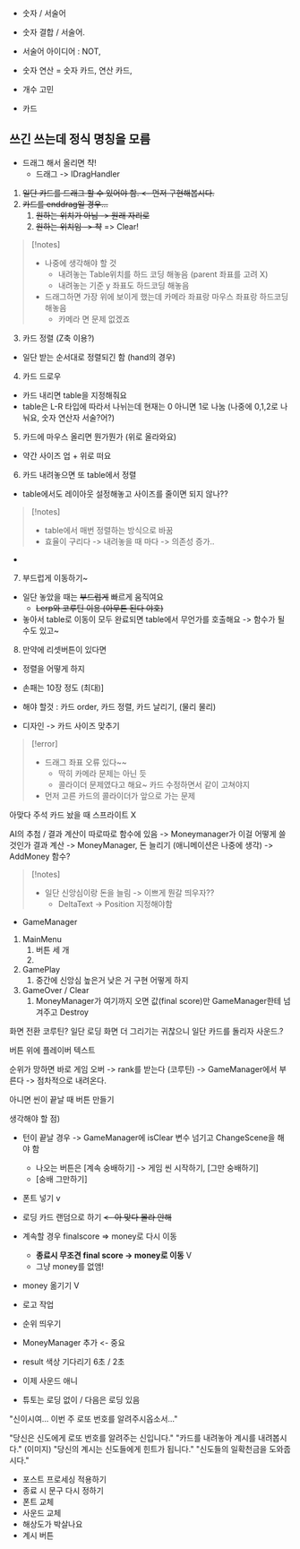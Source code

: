 
- 숫자 / 서술어
- 숫자 결합 / 서술어.
- 서술어 아이디어 : NOT, 
- 숫자 연산 = 숫자 카드, 연산 카드, 
- 개수 고민

- 카드 


쓰긴 쓰는데 정식 명칭을 모름
- 


- 드래그 해서 올리면 챡!
	- 드래그 -> IDragHandler

1. ~~일단 카드를 드래그 할 수 있어야 함. <- 먼저 구현해봅시다.~~
2. ~~카드를 enddrag일 경우...~~
	1. ~~원하는 위치가 아님 -> 원래 자리로~~
	2. ~~원하는 위치임 -> 챡~~
=> Clear!

> [!notes]
> - 나중에 생각해야 할 것
> 	- 내려놓는 Table위치를 하드 코딩 해놓음 (parent 좌표를 고려 X)
> 	- 내려놓는 기준 y 좌표도 하드코딩 해놓음
> - 드래그하면 가장 위에 보이게 했는데 카메라 좌표랑 마우스 좌표랑 하드코딩 해놓음
> 	- 카메라 면 문제 없겠죠

3. 카드 정렬 (Z축 이용?)

- 일단 받는 순서대로 정렬되긴 함 (hand의 경우)


4. 카드 드로우

- 카드 내리면 table을 지정해줘요 
- table은 L-R 타입에 따라서 나뉘는데 현재는 0 아니면 1로 나눔 (나중에 0,1,2로 나눠요, 숫자 연산자 서술?어?)

5. 카드에 마우스 올리면 뭔가뭔가 (위로 올라와요)

- 약간 사이즈 업 + 위로 떠요

6. 카드 내려놓으면 또 table에서 정렬

- table에서도 레이아웃 설정해놓고 사이즈를 줄이면 되지 않나??

> [!notes]
> - table에서 매번 정렬하는 방식으로 바꿈
> - 효율이 구리다 -> 내려놓을 때 마다 -> 의존성 증가..

- 

7. 부드럽게 이동하기~

- 일단 놓았을 때는 ~~부드럽게~~  빠르게 움직여요
	- ~~Lerp와 코루틴 이용 (아무튼 된다 야호)~~
- 놓아서 table로 이동이 모두 완료되면 table에서 무언가를 호출해요 -> 함수가 될 수도 있고~

8. 만약에 리셋버튼이 있다면

- 정렬을 어떻게 하지

- 손패는 10장 정도 (최대)]
- 해야 할것 : 카드 order, 카드 정렬, 카드 날리기, (물리 물리)

- 디자인 -> 카드 사이즈 맞추기

> [!error]
> - 드래그 좌표 오류 있다~~
> 	- 딱히 카메라 문제는 아닌 듯
> 	- 콜라이더 문제였다고 해요~ 카드 수정하면서 같이 고쳐야지
> - 먼저 고른 카드의 콜라이더가 앞으로 가는 문제

아맞다 주석
카드 놨을 때 스프라이트 X

AI의 추첨 / 결과 계산이 따로따로 함수에 있음
-> Moneymanager가 이걸 어떻게 쓸 것인가
결과 계산 -> MoneyManager, 돈 늘리기 (애니메이션은 나중에 생각) -> AddMoney 함수?

> [!notes]
> - 일단 신앙심이랑 돈을 늘림 -> 이쁘게 뭔갈 띄우자??
> 	- DeltaText -> Position 지정해야함

- GameManager

1. MainMenu
	1. 버튼 세 개
	2. 
2. GamePlay
	1. 중간에 신앙심 높은거 낮은 거 구현 어떻게 하지
3. GameOver / Clear
	1. MoneyManager가 여기까지 오면 값(final score)만 GameManager한테 넘겨주고 Destroy

화면 전환 코루틴?
일단 로딩 화면 
	더 그리기는 귀찮으니 일단 카드를 돌리자
사운드.?

버튼 위에 플레이버 텍스트

순위가 망하면 바로 게임 오버 -> rank를 받는다 (코루틴) -> GameManager에서 부른다 -> 
점차적으로 내려온다.

아니면 씬이 끝날 때 버튼 만들기

생각해야 할 점)
- 턴이 끝날 경우 -> GameManager에 isClear 변수 넘기고 ChangeScene을 해야 함
	- 나오는 버튼은 [계속 숭배하기] -> 게임 씬 시작하기, [그만 숭배하기]
	- [숭배 그만하기]
- 폰트 넣기 v
- 로딩 카드 랜덤으로 하기 ~~<- 아 맞다 몰라 안해~~
- 계속할 경우 finalscore => money로 다시 이동
	- **종료시 무조견 final score -> money로 이동** V
	- 그냥 money를 없앰!
- money 옮기기 V
- 로고 작업

- 순위 띄우기
- MoneyManager 추가 <- 중요
- result 색상 기다리기 6초 / 2초
- 이제 사운드 애니

- 튜토는 로딩 없이 / 다음은 로딩 있음

"신이시여...
이번 주 로또 번호를 알려주시옵소서..."

"당신은 신도에게 로또 번호를 알려주는 신입니다."
"카드를 내려놓아 계시를 내려봅시다." (이미지)
"당신의 계시는 신도들에게 힌트가 됩니다."
"신도들의 일확천금을 도와줍시다."


- 포스트 프로세싱 적용하기
- 종료 시 문구 다시 정하기
- 폰트 교체
- 사운드 교체
- 해상도가 박살나요
- 계시 버튼